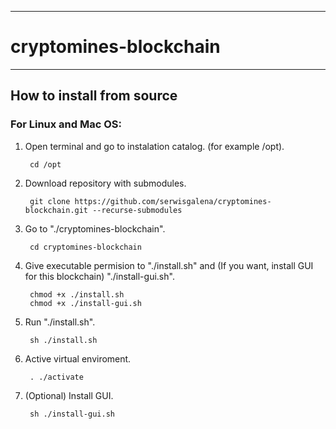 ----------------------------
# cryptomines-blockchain
----------------------------
## How to install from source
### For Linux and Mac OS:

1. Open terminal and go to instalation catalog. (for example /opt).

        cd /opt

2. Download repository with submodules.

        git clone https://github.com/serwisgalena/cryptomines-blockchain.git --recurse-submodules

3. Go to "./cryptomines-blockchain".

        cd cryptomines-blockchain

4. Give executable permision to "./install.sh" and (If you want, install GUI for this blockchain) "./install-gui.sh".

        chmod +x ./install.sh
        chmod +x ./install-gui.sh

5. Run "./install.sh".

        sh ./install.sh

6. Active virtual enviroment.

        . ./activate

7. (Optional) Install GUI.

        sh ./install-gui.sh
